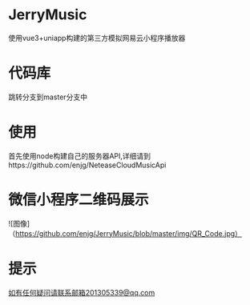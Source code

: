 # JerryMusic
使用vue3+uniapp构建的第三方模拟网易云小程序播放器

# 代码库
跳转分支到master分支中

# 使用
首先使用node构建自己的服务器API,详细请到https://github.com/enjg/NeteaseCloudMusicApi

# 微信小程序二维码展示
![图像]（https://github.com/enjg/JerryMusic/blob/master/img/QR_Code.jpg）

# 提示
如有任何疑问请联系邮箱201305339@qq.com

